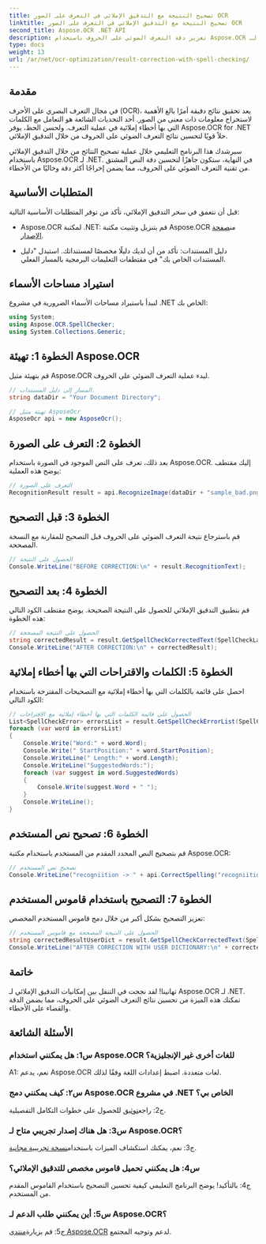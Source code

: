 ```yaml
---
title: تصحيح النتيجة مع التدقيق الإملائي في التعرف على الصور OCR
linktitle: تصحيح النتيجة مع التدقيق الإملائي في التعرف على الصور OCR
second_title: Aspose.OCR .NET API
description: تعزيز دقة التعرف الضوئي على الحروف باستخدام Aspose.OCR لـ .NET. قم بتصحيح التهجئة وتخصيص القواميس وتحقيق التعرف على النص الخالي من الأخطاء دون عناء.
type: docs
weight: 13
url: /ar/net/ocr-optimization/result-correction-with-spell-checking/
---
```

## مقدمة

في مجال التعرف البصري على الأحرف (OCR)، يعد تحقيق نتائج دقيقة أمرًا بالغ الأهمية لاستخراج معلومات ذات معنى من الصور. أحد التحديات الشائعة هو التعامل مع الكلمات التي بها أخطاء إملائية في عملية التعرف. ولحسن الحظ، يوفر Aspose.OCR for .NET حلاً قويًا لتحسين نتائج التعرف الضوئي على الحروف من خلال التدقيق الإملائي.

سيرشدك هذا البرنامج التعليمي خلال عملية تصحيح النتائج من خلال التدقيق الإملائي باستخدام Aspose.OCR لـ .NET. في النهاية، ستكون جاهزًا لتحسين دقة النص المشتق من تقنية التعرف الضوئي على الحروف، مما يضمن إخراجًا أكثر دقة وخاليًا من الأخطاء.

## المتطلبات الأساسية

قبل أن نتعمق في سحر التدقيق الإملائي، تأكد من توفر المتطلبات الأساسية التالية:

-  Aspose.OCR لمكتبة .NET: قم بتنزيل وتثبيت مكتبة Aspose.OCR من[صفحة الإصدار](https://releases.aspose.com/ocr/net/).

- دليل المستندات: تأكد من أن لديك دليلًا مخصصًا لمستنداتك. استبدل "دليل المستندات الخاص بك" في مقتطفات التعليمات البرمجية بالمسار الفعلي.

## استيراد مساحات الأسماء

لنبدأ باستيراد مساحات الأسماء الضرورية في مشروع .NET الخاص بك:

```csharp
using System;
using Aspose.OCR.SpellChecker;
using System.Collections.Generic;
```

## الخطوة 1: تهيئة Aspose.OCR

قم بتهيئة مثيل Aspose.OCR لبدء عملية التعرف الضوئي على الحروف.

```csharp
// المسار إلى دليل المستندات.
string dataDir = "Your Document Directory";

// تهيئة مثيل AsposeOcr
AsposeOcr api = new AsposeOcr();
```

## الخطوة 2: التعرف على الصورة

بعد ذلك، تعرف على النص الموجود في الصورة باستخدام Aspose.OCR. إليك مقتطف يوضح هذه العملية:

```csharp
// التعرف على الصورة
RecognitionResult result = api.RecognizeImage(dataDir + "sample_bad.png", new RecognitionSettings(Language.Eng));
```

## الخطوة 3: قبل التصحيح

قم باسترجاع نتيجة التعرف الضوئي على الحروف قبل التصحيح للمقارنة مع النسخة المصححة.

```csharp
// الحصول على النتيجة
Console.WriteLine("BEFORE CORRECTION:\n" + result.RecognitionText);
```

## الخطوة 4: بعد التصحيح

قم بتطبيق التدقيق الإملائي للحصول على النتيجة الصحيحة. يوضح مقتطف الكود التالي هذه الخطوة:

```csharp
// الحصول على النتيجة المصححة
string correctedResult = result.GetSpellCheckCorrectedText(SpellCheckLanguage.Eng);
Console.WriteLine("AFTER CORRECTION:\n" + correctedResult);
```

## الخطوة 5: الكلمات والاقتراحات التي بها أخطاء إملائية

احصل على قائمة بالكلمات التي بها أخطاء إملائية مع التصحيحات المقترحة باستخدام الكود التالي:

```csharp
// الحصول على قائمة الكلمات التي بها أخطاء إملائية مع الاقتراحات
List<SpellCheckError> errorsList = result.GetSpellCheckErrorList(SpellCheckLanguage.Eng);
foreach (var word in errorsList)
{
	Console.Write("Word:" + word.Word);
	Console.Write(" StartPosition:" + word.StartPosition);
	Console.WriteLine(" Length:" + word.Length);
	Console.WriteLine("SuggestedWords:");
	foreach (var suggest in word.SuggestedWords)
	{
		Console.Write(suggest.Word + " ");
	}
	Console.WriteLine();
}
```

## الخطوة 6: تصحيح نص المستخدم

قم بتصحيح النص المحدد المقدم من المستخدم باستخدام مكتبة Aspose.OCR:

```csharp
// تصحيح نص المستخدم
Console.WriteLine("recogniition -> " + api.CorrectSpelling("recogniition"));
```

## الخطوة 7: التصحيح باستخدام قاموس المستخدم

تعزيز التصحيح بشكل أكبر من خلال دمج قاموس المستخدم المخصص:

```csharp
// الحصول على النتيجة المصححة مع قاموس المستخدم
string correctedResultUserDict = result.GetSpellCheckCorrectedText(SpellCheckLanguage.Eng, dataDir+"dictionary.txt");
Console.WriteLine("AFTER CORRECTION WITH USER DICTIONARY:\n" + correctedResultUserDict);
```

## خاتمة

تهانينا! لقد نجحت في التنقل بين إمكانيات التدقيق الإملائي لـ Aspose.OCR لـ .NET. تمكنك هذه الميزة من تحسين نتائج التعرف الضوئي على الحروف، مما يضمن الدقة والقضاء على الأخطاء.

## الأسئلة الشائعة

### س1: هل يمكنني استخدام Aspose.OCR للغات أخرى غير الإنجليزية؟

A1: نعم، يدعم Aspose.OCR لغات متعددة. اضبط إعدادات اللغة وفقًا لذلك.

### س٢: كيف يمكنني دمج Aspose.OCR في مشروع .NET الخاص بي؟

 ج2: راجع[توثيق](https://reference.aspose.com/ocr/net/) للحصول على خطوات التكامل التفصيلية.

### س3: هل هناك إصدار تجريبي متاح لـ Aspose.OCR؟

 ج3: نعم، يمكنك استكشاف الميزات باستخدام[نسخة تجريبية مجانية](https://releases.aspose.com/).

### س4: هل يمكنني تحميل قاموس مخصص للتدقيق الإملائي؟

ج4: بالتأكيد! يوضح البرنامج التعليمي كيفية تحسين التصحيح باستخدام القاموس المقدم من المستخدم.

### س5: أين يمكنني طلب الدعم لـ Aspose.OCR؟

 ج5: قم بزيارة[منتدى Aspose.OCR](https://forum.aspose.com/c/ocr/16) لدعم وتوجيه المجتمع.